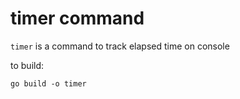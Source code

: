 # timer command

`timer` is a command to track elapsed time on console

to build:

```shell
go build -o timer
```
